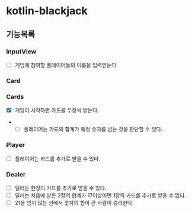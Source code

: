 # kotlin-blackjack

## 기능목록

### InputView
- [ ] 게임에 참여할 플레이어들의 이름을 입력받는다 

### Card

### Cards
- [x] 게임이 시작하면 카드를 두장씩 받는다.
- - [ ] 플레이어는 카드의 합계가 특정 숫자를 넘는 것을 판단할 수 있다.

### Player
- [ ] 플레이어는 카드를 추가로 받을 수 있다.

### Dealer
- [ ] 딜러는 한장의 카드를 추가로 받을 수 있다.
- [ ] 딜러는 처음에 받은 2장의 합계가 17이상이면 1장의 카드를 추가로 받을 수 없다.
- [ ] 21을 넘지 않는 선에서 숫자의 합이 큰 사람이 승리한다.
